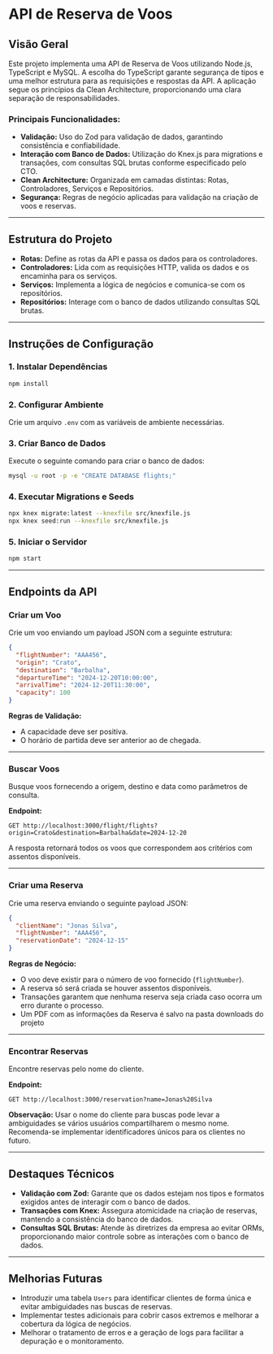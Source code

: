# API de Reserva de Voos

## Visão Geral
Este projeto implementa uma API de Reserva de Voos utilizando Node.js, TypeScript e MySQL. A escolha do TypeScript garante segurança de tipos e uma melhor estrutura para as requisições e respostas da API. A aplicação segue os princípios da Clean Architecture, proporcionando uma clara separação de responsabilidades.

### Principais Funcionalidades:
- **Validação:** Uso do Zod para validação de dados, garantindo consistência e confiabilidade.
- **Interação com Banco de Dados:** Utilização do Knex.js para migrations e transações, com consultas SQL brutas conforme especificado pelo CTO.
- **Clean Architecture:** Organizada em camadas distintas: Rotas, Controladores, Serviços e Repositórios.
- **Segurança:** Regras de negócio aplicadas para validação na criação de voos e reservas.

---

## Estrutura do Projeto

- **Rotas:** Define as rotas da API e passa os dados para os controladores.
- **Controladores:** Lida com as requisições HTTP, valida os dados e os encaminha para os serviços.
- **Serviços:** Implementa a lógica de negócios e comunica-se com os repositórios.
- **Repositórios:** Interage com o banco de dados utilizando consultas SQL brutas.

---

## Instruções de Configuração

### 1. Instalar Dependências
```bash
npm install
```

### 2. Configurar Ambiente
Crie um arquivo `.env` com as variáveis de ambiente necessárias.

### 3. Criar Banco de Dados
Execute o seguinte comando para criar o banco de dados:
```bash
mysql -u root -p -e "CREATE DATABASE flights;"
```

### 4. Executar Migrations e Seeds
```bash
npx knex migrate:latest --knexfile src/knexfile.js
npx knex seed:run --knexfile src/knexfile.js
```

### 5. Iniciar o Servidor
```bash
npm start
```

---

## Endpoints da API

### **Criar um Voo**
Crie um voo enviando um payload JSON com a seguinte estrutura:
```json
{
  "flightNumber": "AAA456",
  "origin": "Crato",
  "destination": "Barbalha",
  "departureTime": "2024-12-20T10:00:00",
  "arrivalTime": "2024-12-20T11:30:00",
  "capacity": 100
}
```

**Regras de Validação:**
- A capacidade deve ser positiva.
- O horário de partida deve ser anterior ao de chegada.

---

### **Buscar Voos**
Busque voos fornecendo a origem, destino e data como parâmetros de consulta.

**Endpoint:**
```http
GET http://localhost:3000/flight/flights?origin=Crato&destination=Barbalha&date=2024-12-20
```

A resposta retornará todos os voos que correspondem aos critérios com assentos disponíveis.

---

### **Criar uma Reserva**
Crie uma reserva enviando o seguinte payload JSON:
```json
{
  "clientName": "Jonas Silva",
  "flightNumber": "AAA456",
  "reservationDate": "2024-12-15"
}
```

**Regras de Negócio:**
- O voo deve existir para o número de voo fornecido (`flightNumber`).
- A reserva só será criada se houver assentos disponíveis.
- Transações garantem que nenhuma reserva seja criada caso ocorra um erro durante o processo.
- Um PDF com as informações da Reserva é salvo na pasta downloads do projeto

---

### **Encontrar Reservas**
Encontre reservas pelo nome do cliente.

**Endpoint:**
```http
GET http://localhost:3000/reservation?name=Jonas%20Silva
```

**Observação:** Usar o nome do cliente para buscas pode levar a ambiguidades se vários usuários compartilharem o mesmo nome. Recomenda-se implementar identificadores únicos para os clientes no futuro.

---

## Destaques Técnicos

- **Validação com Zod:** Garante que os dados estejam nos tipos e formatos exigidos antes de interagir com o banco de dados.
- **Transações com Knex:** Assegura atomicidade na criação de reservas, mantendo a consistência do banco de dados.
- **Consultas SQL Brutas:** Atende às diretrizes da empresa ao evitar ORMs, proporcionando maior controle sobre as interações com o banco de dados.

---

## Melhorias Futuras

- Introduzir uma tabela `Users` para identificar clientes de forma única e evitar ambiguidades nas buscas de reservas.
- Implementar testes adicionais para cobrir casos extremos e melhorar a cobertura da lógica de negócios.
- Melhorar o tratamento de erros e a geração de logs para facilitar a depuração e o monitoramento.

